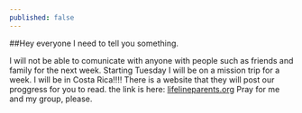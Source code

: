 ```yaml
---
published: false
---
```


##Hey everyone I need to tell you something.

I will not be able to comunicate with anyone with people such as friends and family for the next week. Starting Tuesday I will be on a mission trip for a week. I will be in Costa Rica!!!! There is a website that they will post our proggress for you to read. the link is here: [lifelineparents.org](http://lifelineparents.org) Pray for me and my group, please.